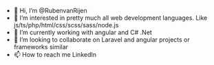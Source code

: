 - 👋 Hi, I’m @RubenvanRijen
- 👀 I’m interested in pretty much all web development languages. Like js/ts/php/html/css/scss/sass/node.js
- 🌱 I’m currently working with angular and C# .Net
- 💞️ I’m looking to collaborate on Laravel and angular projects or frameworks similar
- 📫 How to reach me LinkedIn

<!---
RubenvanRijen/RubenvanRijen is a ✨ special ✨ repository because its `README.md` (this file) appears on your GitHub profile.
You can click the Preview link to take a look at your changes.
--->

